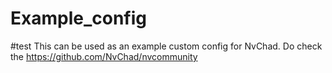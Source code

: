 # Example_config
#test
This can be used as an example custom config for NvChad. Do check the https://github.com/NvChad/nvcommunity
